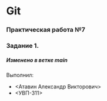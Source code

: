 # Git
### Практическая работа №7
### Задание 1.
##### Изменено в ветке main
Выполнил:
* <Атавин Александр Викторович>
* <УВП-311>
